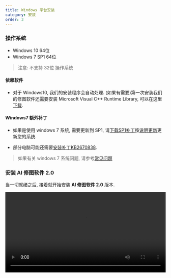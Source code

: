 ```yaml
---
title: Windows 平台安装
category: 安装
order: 3
---
```


### 操作系统
- Windows 10 64位
- Windows 7 SP1 64位


> 注意:
不支持 32位 操作系统

#### 依赖软件
- 对于 Windows10, 我们的安装程序会自动处理. (如果有需要)第一次安装我们的修图软件还需要安装 Microsoft Visual C++ Runtime Library, 可以在这里[下载](https://www.microsoft.com/zh-CN/download/details.aspx?id=52685).

#### Windows7 额外补丁

- 如果是使用 windows 7 系统, 需要更新到 SP1, 请[下载SP1补丁](https://www.microsoft.com/zh-CN/download/details.aspx?id=5842)按[说明更新](https://support.microsoft.com/zh-cn/help/15090/windows-7-install-service-pack-1-sp1)更新您的系统.

- 部分电脑可能还需要[安装补丁KB2670838](https://www.microsoft.com/zh-CN/download/details.aspx?id=36805).

> 如果有关 windows 7 系统问题, 请参考[常见问题](/80-faq/win7-sp1/)

### 安装 AI 修图软件 2.0
当一切就绪之后, 接着就开始安装 **AI 修图软件 2.0** 版本.
<div id="player-overlay">
  <video controls="controls" poster="" width="100%">
  <!--<video controls>-->
    <source src="https://v.lvpy.cn/install-aiphoto-hd.mp4" type="video/mp4">
    <source src="https://v.lvpy.cn/install-aiphoto.ogg" type="video/ogg">
    <source src="https://v.lvpy.cn/install-aiphoto.webm" type="video/webm">
      Your browser does not support HTML5 video. You can <a href="lvpai_hd.mp4">download here</a>.<br/>
      您的浏览不支持 HTML5 视频播放, 您可以在这里<a href="https://v.lvpy.cn/install-aiphoto-hd.mp4">下载</a>视频.
  </video>
</div>
